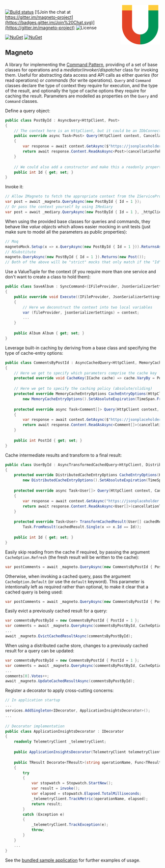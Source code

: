 <img src="Magneto.png" align="right" />

[![Build status](https://ci.appveyor.com/api/projects/status/3auwev7g464o6ax3?svg=true)](https://ci.appveyor.com/project/shaynevanasperen/magneto)
[![Join the chat at https://gitter.im/magneto-project](https://badges.gitter.im/Join%20Chat.svg)](https://gitter.im/magneto-project)
![License](https://img.shields.io/github/license/shaynevanasperen/magneto.svg)

[![NuGet](https://img.shields.io/nuget/v/Magneto.svg)](https://www.nuget.org/packages/Magneto)
[![NuGet](https://img.shields.io/nuget/dt/Magneto.svg)](https://www.nuget.org/packages/Magneto)

## Magneto

A library for implementing the [Command Pattern](https://en.wikipedia.org/wiki/Command_pattern), providing of a set
of base classes for operations and a _mediator_/_invoker_/_dispatcher_ class for invoking them. Useful for abstracting data
access and API calls as either _queries_ (for read operations) or _commands_ (for write operations). `Query` and `Command`
classes declare the type of context they require for execution, and the type of the result, and optionally the type of cache
options they require for caching the result. Parameters are modelled as properties on the `Query` and `Command` classes.

Define a query object:

```cs
public class PostById : AsyncQuery<HttpClient, Post>
{
    // The context here is an HttpClient, but it could be an IDbConnection or anything you want
    public override async Task<Post> Query(HttpClient context, CancellationToken cancellationToken = default)
    {
        var response = await context.GetAsync($"https://jsonplaceholder.typicode.com/posts/{Id}", cancellationToken);
        return await response.Content.ReadAsAsync<Post>(cancellationToken);
    }
    
    // We could also add a constructor and make this a readonly property
    public int Id { get; set; }
}
```

Invoke it:

```cs
// Allow IMagneto to fetch the appropriate context from the IServiceProvider
var post = await _magneto.QueryAsync(new PostById { Id = 1 });
// Or pass the context yourself by using IMediary
var post = await _mediary.QueryAsync(new PostById { Id = 1 }, _httpClient);
```

When using the provided base classes for queries and commands, they behave like _value objects_ which allows easier mocking
in unit tests (just make sure to model all the parameters as public properties):

```cs
// Moq
magnetoMock.Setup(x => x.QueryAsync(new PostById { Id = 1 })).ReturnsAsync(new Post());
// NSubstitute
magneto.QueryAsync(new PostById { Id = 1 }).Returns(new Post());
// Both of the above will be "strict" mocks that only match if the "Id" property is equal to 1
```

Use a ValueTuple for the context (if you require more than one service and don't want to create a class to hold them):
```cs
public class SaveAlbum : SyncCommand<(IFileProvider, JsonSerializerSettings)>
{
    public override void Execute((IFileProvider, JsonSerializerSettings) context)
    {
        // Here we deconstruct the context into two local variables
        var (fileProvider, jsonSerializerSettings) = context;
        ...
    }

    public Album Album { get; set; }
}
```

Leverage built-in caching by deriving from a base class and specifying the type of cache-entry options:

```cs
public class CommentsByPostId : AsyncCachedQuery<HttpClient, MemoryCacheEntryOptions, Comment[]>
{
    // Here we get to specify which parameters comprise the cache key
    protected override void CacheKey(ICache cache) => cache.VaryBy = PostId;
    
    // Here we get to specify the caching policy (absolute/sliding)
    protected override MemoryCacheEntryOptions CacheEntryOptions(HttpClient context) =>
        new MemoryCacheEntryOptions().SetAbsoluteExpiration(TimeSpan.FromSeconds(30));

    protected override async Task<Comment[]> Query(HttpClient context, CancellationToken cancellationToken = default)
    {
        var response = await context.GetAsync($"https://jsonplaceholder.typicode.com/posts/{PostId}/comments", cancellationToken);
        return await response.Content.ReadAsAsync<Comment[]>(cancellationToken);
    }
    
    public int PostId { get; set; }
}
```

Cache intermediate results and transform to a final result:

```cs
public class UserById : AsyncTransformedCachedQuery<HttpClient, DistributedCacheEntryOptions, User[], User>
{
    protected override DistributedCacheEntryOptions CacheEntryOptions(HttpClient context) =>
        new DistributedCacheEntryOptions().SetAbsoluteExpiration(TimeSpan.FromSeconds(30));
    
    protected override async Task<User[]> Query(HttpClient context, CancellationToken cancellationToken = default)
    {
        var response = await context.GetAsync("https://jsonplaceholder.typicode.com/users", cancellationToken);
        return await response.Content.ReadAsAsync<User[]>(cancellationToken);
    }
    
    protected override Task<User> TransformCachedResult(User[] cachedResult, CancellationToken cancellationToken = default) =>
        Task.FromResult(cachedResult.Single(x => x.Id == Id));
    
    public int Id { get; set; }
}
```

Easily skip reading from the cache if required, by passing the argument `CacheOption.Refresh` (the fresh result
will be written to the cache):

```cs
var postComments = await _magneto.QueryAsync(new CommentsByPostId { PostId = id }, CacheOption.Refresh);
```

Otherwise, when invoking a cached query, pass the argument `CacheOption.Default` (or use the `default` keyword). This
parameter is intentionally left as required rather than optional, to make it clear that a cached query is being used:

```cs
var postComments = await _magneto.QueryAsync(new CommentsByPostId { PostId = id }, CacheOption.Default);
```

Easily evict a previously cached result for a query:

```cs
var commentsByPostById = new CommentsByPostId { PostId = 1 };
var comments = await _magneto.QueryAsync(commentsByPostById, CacheOption.Default);
...
await _magneto.EvictCachedResultAsync(commentsByPostById);
```

When using a distributed cache store, changes to a previously cached result for a query can be updated:

```cs
var commentsByPostById = new CommentsByPostId { PostId = 1 };
var comments = await _magneto.QueryAsync(commentsByPostById, CacheOption.Refresh);
...
comments[0].Votes++;
await _magneto.UpdateCachedResultAsync(commentsByPostById);
```

Register a decorator to apply cross-cutting concerns:

```cs
// In application startup
...
services.AddSingleton<IDecorator, ApplicationInsightsDecorator>();
...

// Decorator implementation
public class ApplicationInsightsDecorator : IDecorator
{
    readonly TelemetryClient _telemetryClient;

    public ApplicationInsightsDecorator(TelemetryClient telemetryClient) => _telemetryClient = telemetryClient;

    public TResult Decorate<TResult>(string operationName, Func<TResult> invoke)
    {
        try
        {
            var stopwatch = Stopwatch.StartNew();
            var result = invoke();
            var elapsed = stopwatch.Elapsed.TotalMilliseconds;
            _telemetryClient.TrackMetric(operationName, elapsed);
            return result;
        }
        catch (Exception e)
        {
            _telemetryClient.TrackException(e);
            throw;
        }
    }
    ...
}
```

See the [bundled sample application](https://github.com/shaynevanasperen/Magneto/tree/master/samples) for further examples of usage.
